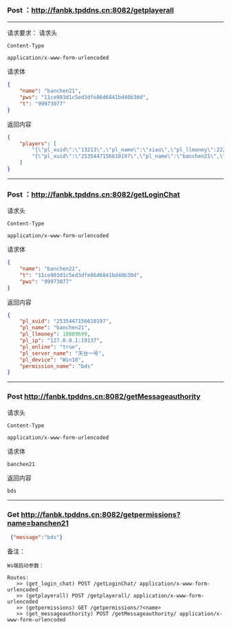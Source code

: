  ### Post   ：http://fanbk.tpddns.cn:8082/getplayerall
 ---
 请求要求：
 请求头
 ```
 Content-Type

 application/x-www-form-urlencoded
 ```
 请求体
```json
{
    "name": "banchen21",
    "pws": "11ce903d1c5ed3dfe86d6841bd40b30d",
    "t": "99973077"
}
```
返回内容
```json
{
    "players": [
        "{\"pl_xuid\":\"13213\",\"pl_name\":\"xiao\",\"pl_llmoney\":2222,\"pl_ip\":\"127.0.0.1\",\"pl_online\":\"true\",\"pl_server_name\":\"零\",\"pl_device\":\"android\",\"permission_name\":\"bds\"}",
        "{\"pl_xuid\":\"2535447156610197\",\"pl_name\":\"banchen21\",\"pl_llmoney\":18889699,\"pl_ip\":\"127.0.0.1:19137\",\"pl_online\":\"true\",\"pl_server_name\":\"天台一号\",\"pl_device\":\"Win10\",\"permission_name\":\"bds\"}"
    ]
}
```
---
 ### Post ：http://fanbk.tpddns.cn:8082/getLoginChat
 请求头
 ```
 Content-Type

application/x-www-form-urlencoded
 ```
 请求体
```json
{
    "name": "banchen21",
    "t": "11ce903d1c5ed3dfe86d6841bd40b30d",
    "pws": "99973077"
}
```
 返回内容
```json
{
    "pl_xuid": "2535447156610197",
    "pl_name": "banchen21",
    "pl_llmoney": 18889699,
    "pl_ip": "127.0.0.1:19137",
    "pl_online": "true",
    "pl_server_name": "天台一号",
    "pl_device": "Win10",
    "permission_name": "bds"
}
```
---
### Post http://fanbk.tpddns.cn:8082/getMessageauthority
 请求头
 ```
 Content-Type

application/x-www-form-urlencoded
 ```
  请求体
```
banchen21
```
 返回内容
```
bds
```
---
### Get http://fanbk.tpddns.cn:8082/getpermissions?name=banchen21
```json
 {"message":"bds"}
```


备注：
```
Ws端启动参数：

Routes:
   >> (get_login_chat) POST /getLoginChat/ application/x-www-form-urlencoded
   >> (getplayerall) POST /getplayerall/ application/x-www-form-urlencoded
   >> (getpermissions) GET /getpermissions/?<name>
   >> (get_messageauthority) POST /getMessageauthority/ application/x-www-form-urlencoded

```